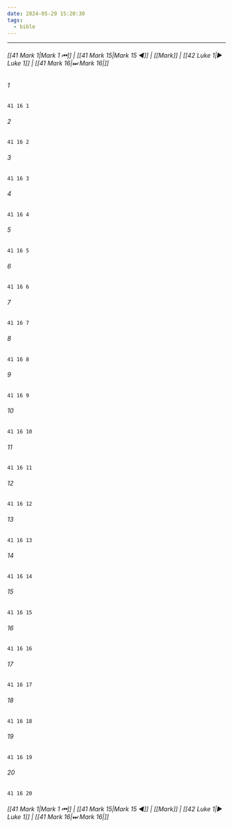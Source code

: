 ```yaml
---
date: 2024-05-29 15:20:30
tags:
  - bible
---
```

___

###### [[41 Mark 1|Mark 1 ⏮]] | [[41 Mark 15|Mark 15 ◀]] | [[Mark]] | [[42 Luke 1|▶ Luke 1]] | [[41 Mark 16|⏭ Mark 16|]]

###### 1
``` verse
41 16 1 
```
###### 2
``` verse
41 16 2 
```
###### 3
``` verse
41 16 3 
```
###### 4
``` verse
41 16 4 
```
###### 5
``` verse
41 16 5 
```
###### 6
``` verse
41 16 6 
```
###### 7
``` verse
41 16 7 
```
###### 8
``` verse
41 16 8 
```
###### 9
``` verse
41 16 9 
```
###### 10
``` verse
41 16 10 
```
###### 11
``` verse
41 16 11 
```
###### 12
``` verse
41 16 12 
```
###### 13
``` verse
41 16 13 
```
###### 14
``` verse
41 16 14 
```
###### 15
``` verse
41 16 15 
```
###### 16
``` verse
41 16 16 
```
###### 17
``` verse
41 16 17 
```
###### 18
``` verse
41 16 18 
```
###### 19
``` verse
41 16 19 
```
###### 20
``` verse
41 16 20 
```

###### [[41 Mark 1|Mark 1 ⏮]] | [[41 Mark 15|Mark 15 ◀]] | [[Mark]] | [[42 Luke 1|▶ Luke 1]] | [[41 Mark 16|⏭ Mark 16|]]

